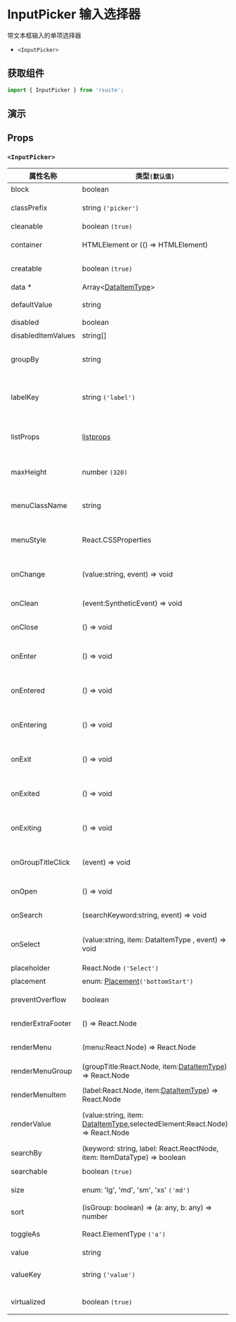 # InputPicker 输入选择器

带文本框输入的单项选择器

- `<InputPicker>`

## 获取组件

```js
import { InputPicker } from 'rsuite';
```

## 演示

<!--{demo}-->

## Props

### `<InputPicker>`

| 属性名称           | 类型`(默认值)`                                                                        | 描述                                   |
| ------------------ | ------------------------------------------------------------------------------------- | -------------------------------------- |
| block              | boolean                                                                               | 堵塞整行                               |
| classPrefix        | string `('picker')`                                                                   | 组件 CSS 类的前缀                      |
| cleanable          | boolean `(true)`                                                                      | 可以清除                               |
| container          | HTMLElement or (() => HTMLElement)                                                    | 设置渲染的容器                         |
| creatable          | boolean `(true)`                                                                      | 设置可以新建选项                       |
| data \*            | Array&lt;[DataItemType](#types)&gt;                                                   | 组件数据                               |
| defaultValue       | string                                                                                | 设置默认值 `非受控`                    |
| disabled           | boolean                                                                               | 禁用组件                               |
| disabledItemValues | string[]                                                                              | 禁用选项                               |
| groupBy            | string                                                                                | 设置分组条件在 `data` 中的 `key`       |
| labelKey           | string `('label')`                                                                    | 设置选项显示内容在 `data` 中的 `key`   |
| listProps          | [listprops]                                                                           | `react-virtualized` 中 List 的相关属性 |
| maxHeight          | number `(320)`                                                                        | 设置 Dropdown 的最大高度               |
| menuClassName      | string                                                                                | 应用于菜单 DOM 节点的 css class        |
| menuStyle          | React.CSSProperties                                                                   | 应用于菜单 DOM 节点的 style            |
| onChange           | (value:string, event) => void                                                         | `value` 发生改变时的回调函数           |
| onClean            | (event:SyntheticEvent) => void                                                        | 值清理时触发回调                       |
| onClose            | () => void                                                                            | 关闭回调函数                           |
| onEnter            | () => void                                                                            | 显示前动画过渡的回调函数               |
| onEntered          | () => void                                                                            | 显示后动画过渡的回调函数               |
| onEntering         | () => void                                                                            | 显示中动画过渡的回调函数               |
| onExit             | () => void                                                                            | 退出前动画过渡的回调函数               |
| onExited           | () => void                                                                            | 退出后动画过渡的回调函数               |
| onExiting          | () => void                                                                            | 退出中动画过渡的回调函数               |
| onGroupTitleClick  | (event) => void                                                                       | 点击分组标题的回调函数                 |
| onOpen             | () => void                                                                            | 打开回调函数                           |
| onSearch           | (searchKeyword:string, event) => void                                                 | 搜索的回调函数                         |
| onSelect           | (value:string, item: DataItemType , event) => void                                    | 选项被点击选择后的回调函数             |
| placeholder        | React.Node `('Select')`                                                               | 占位符                                 |
| placement          | enum: [Placement](#types)`('bottomStart')`                                            | 位置                                   |
| preventOverflow    | boolean                                                                               | 防止浮动元素溢出                       |
| renderExtraFooter  | () => React.Node                                                                      | 自定义页脚内容                         |
| renderMenu         | (menu:React.Node) => React.Node                                                       | 自定义渲染菜单列表                     |
| renderMenuGroup    | (groupTitle:React.Node, item:[DataItemType](#types)) => React.Node                    | 自定义渲染选项组                       |
| renderMenuItem     | (label:React.Node, item:[DataItemType](#types)) => React.Node                         | 自定义渲染选项                         |
| renderValue        | (value:string, item: [DataItemType](#types),selectedElement:React.Node) => React.Node | 自定义渲染被选中的选项                 |
| searchBy           | (keyword: string, label: React.ReactNode, item: ItemDataType) => boolean              | 自定义搜索规则                         |
| searchable         | boolean `(true)`                                                                      | 可以搜索                               |
| size               | enum: 'lg', 'md', 'sm', 'xs' `('md')`                                                 | 设置组件尺寸                           |
| sort               | (isGroup: boolean) => (a: any, b: any) => number                                      | 对选项排序                             |
| toggleAs           | React.ElementType `('a')`                                                             | 为组件自定义元素类型                   |
| value              | string                                                                                | 设置值 `受控`,                         |
| valueKey           | string `('value')`                                                                    | 设置选项值在 `data` 中的 `key`         |
| virtualized        | boolean `(true)`                                                                      | 是否开启虚拟列表                       |

[listprops]: https://github.com/bvaughn/react-virtualized/blob/master/docs/List.md#prop-types
